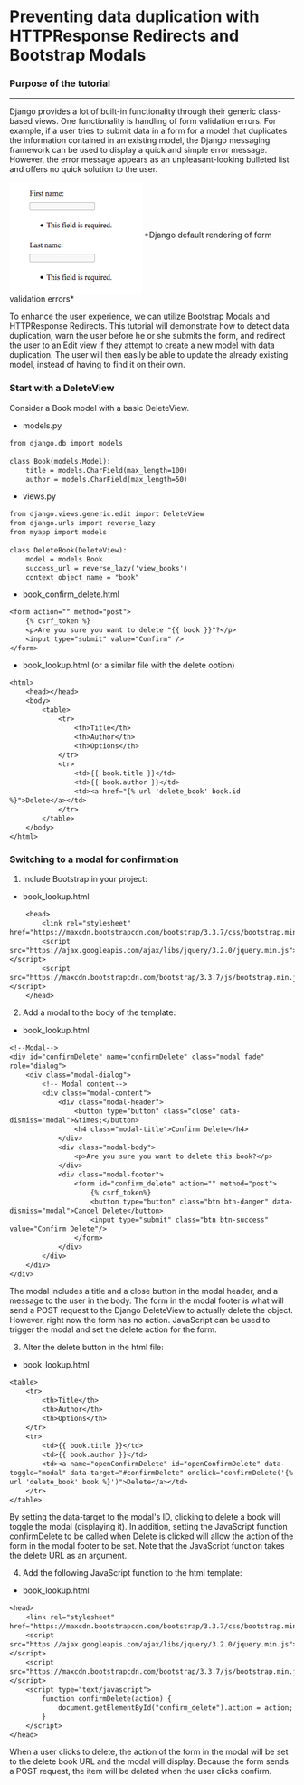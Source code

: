 Preventing data duplication with HTTPResponse Redirects and Bootstrap Modals
=======================================================================

### Purpose of the tutorial
----------

Django provides a lot of built-in functionality through their generic class-based views. One functionality is handling of form validation errors. For example, if a user tries to submit data in a form for a model that duplicates the information contained in an existing model, the Django messaging framework can be used to display a quick and simple error message. However, the error message appears as an unpleasant-looking bulleted list and offers no quick solution to the user. 


<img src="images/django_messages.png" align="middle">
*Django default rendering of form validation errors*

To enhance the user experience, we can utilize Bootstrap Modals and HTTPResponse Redirects. This tutorial will demonstrate how to detect data duplication, warn the user before he or she submits the form, and redirect the user to an Edit view if they attempt to create a new model with data duplication. The user will then easily be able to update the already existing model, instead of having to find it on their own.

### Start with a DeleteView
Consider a Book model with a basic DeleteView.  

* models.py  
```
from django.db import models

class Book(models.Model):
    title = models.CharField(max_length=100)
    author = models.CharField(max_length=50)
```

* views.py  
```
from django.views.generic.edit import DeleteView
from django.urls import reverse_lazy
from myapp import models

class DeleteBook(DeleteView):
    model = models.Book
    success_url = reverse_lazy('view_books')
    context_object_name = "book"
```  

* book_confirm_delete.html  
```
<form action="" method="post">
    {% csrf_token %}
    <p>Are you sure you want to delete "{{ book }}"?</p>
    <input type="submit" value="Confirm" />
</form>
```  

* book_lookup.html (or a similar file with the delete option)  
```
<html>
    <head></head>
    <body>
        <table>
            <tr>
                <th>Title</th>
                <th>Author</th>
                <th>Options</th>
            </tr>
            <tr>
                <td>{{ book.title }}</td>
                <td>{{ book.author }}</td>
                <td><a href="{% url 'delete_book' book.id %}">Delete</a></td>
            </tr>
        </table>
    </body>
</html>
```
### Switching to a modal for confirmation

1. Include Bootstrap in your project:  

* book_lookup.html  
```  
    <head>
        <link rel="stylesheet" href="https://maxcdn.bootstrapcdn.com/bootstrap/3.3.7/css/bootstrap.min.css">
        <script src="https://ajax.googleapis.com/ajax/libs/jquery/3.2.0/jquery.min.js"></script>
        <script src="https://maxcdn.bootstrapcdn.com/bootstrap/3.3.7/js/bootstrap.min.js"></script>
    </head>
```  

2. Add a modal to the body of the template:  
  
* book_lookup.html
```
<!--Modal-->
<div id="confirmDelete" name="confirmDelete" class="modal fade" role="dialog">
    <div class="modal-dialog">
        <!-- Modal content-->
        <div class="modal-content">
            <div class="modal-header">
                <button type="button" class="close" data-dismiss="modal">&times;</button>
                <h4 class="modal-title">Confirm Delete</h4>
            </div>
            <div class="modal-body">
                <p>Are you sure you want to delete this book?</p>
            </div>
            <div class="modal-footer">
                <form id="confirm_delete" action="" method="post">
                    {% csrf_token%} 
                    <button type="button" class="btn btn-danger" data-dismiss="modal">Cancel Delete</button>
                    <input type="submit" class="btn btn-success" value="Confirm Delete"/>
                </form>
            </div>
        </div>
    </div>
</div>
```  

The modal includes a title and a close button in the modal header, and a message to the user in the body. The form in the modal footer is what will send a POST request to the Django DeleteView to actually delete the object. However, right now the form has no action. JavaScript can be used to trigger the modal and set the delete action for the form.  

3. Alter the delete button in the html file:  

* book_lookup.html
```
<table>
    <tr>
        <th>Title</th>
        <th>Author</th>
        <th>Options</th>
    </tr>
    <tr>
        <td>{{ book.title }}</td>
        <td>{{ book.author }}</td>
        <td><a name="openConfirmDelete" id="openConfirmDelete" data-toggle="modal" data-target="#confirmDelete" onclick="confirmDelete('{% url 'delete_book' book %}')">Delete</a></td>
    </tr>
</table>
```  
By setting the data-target to the modal's ID, clicking to delete a book will toggle the modal (displaying it). In addition, setting the JavaScript function confirmDelete to be called when Delete is clicked will allow the action of the form in the modal footer to be set. Note that the JavaScript function takes the delete URL as an argument.  

4. Add the following JavaScript function to the html template:  

* book_lookup.html
```
<head>
    <link rel="stylesheet" href="https://maxcdn.bootstrapcdn.com/bootstrap/3.3.7/css/bootstrap.min.css">
    <script src="https://ajax.googleapis.com/ajax/libs/jquery/3.2.0/jquery.min.js"></script>
    <script src="https://maxcdn.bootstrapcdn.com/bootstrap/3.3.7/js/bootstrap.min.js"></script>
    <script type="text/javascript">
        function confirmDelete(action) {
            document.getElementById("confirm_delete").action = action;
        }
    </script>
</head>
```  

When a user clicks to delete, the action of the form in the modal will be set to the delete book URL and the modal will display. Because the form sends a POST request, the item will be deleted when the user clicks confirm.  